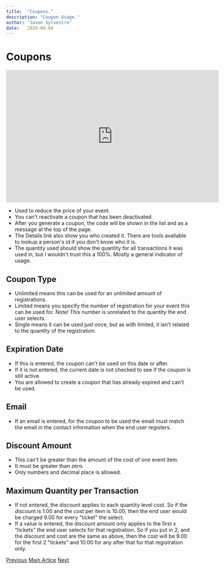 ```yaml
---
title:  "Coupons."
description: "Coupon Usage."
author: "Jason Sylvestre"
date:   2020-08-04
---
```


# Coupons

<iframe id="kaltura_player" src="https://cdnapisec.kaltura.com/p/1770401/sp/177040100/embedIframeJs/uiconf_id/29032722/partner_id/1770401?iframeembed=true&playerId=kaltura_player&entry_id=0_d4d4ngnh&flashvars[mediaProtocol]=rtmp&amp;flashvars[streamerType]=rtmp&amp;flashvars[streamerUrl]=rtmp://www.kaltura.com:1935&amp;flashvars[rtmpFlavors]=1&amp;flashvars[localizationCode]=en&amp;flashvars[leadWithHTML5]=true&amp;flashvars[sideBarContainer.plugin]=true&amp;flashvars[sideBarContainer.position]=left&amp;flashvars[sideBarContainer.clickToClose]=true&amp;flashvars[chapters.plugin]=true&amp;flashvars[chapters.layout]=vertical&amp;flashvars[chapters.thumbnailRotator]=false&amp;flashvars[streamSelector.plugin]=true&amp;flashvars[EmbedPlayer.SpinnerTarget]=videoHolder&amp;flashvars[dualScreen.plugin]=true&amp;flashvars[Kaltura.addCrossoriginToIframe]=true&amp;&wid=0_4ke91pdo" width="580" height="360" allowfullscreen webkitallowfullscreen mozAllowFullScreen allow="autoplay *; fullscreen *; encrypted-media *" sandbox="allow-forms allow-same-origin allow-scripts allow-top-navigation allow-pointer-lock allow-popups allow-modals allow-orientation-lock allow-popups-to-escape-sandbox allow-presentation allow-top-navigation-by-user-activation" frameborder="0" title="Kaltura Player"></iframe>

* Used to reduce the price of your event.
* You can't reactivate a coupon that has been deactivated.
* After you generate a coupon, the code will be shown in the list and as a message at the top of the page.
* The Details link also show you who created it. There are tools available to lookup a person's id if you don't know who it is.
* The quantity used should show the quantity for all transactions it was used in, but I wouldn't trust this a 100%. Mostly a general indicator of usage.

## Coupon Type
* Unlimited means this can be used for an unlimited amount of registrations.
* Limited means you specify the number of registration for your event this can be used for. Note! This number is unrelated to the quantity the end user selects.
* Single means it can be used just once, but as with limited, it isn't related to the quantity of the registration.

## Expiration Date
* If this is entered, the coupon can't be used on this date or after.
* If it is not entered, the current date is not checked to see if the coupon is still active.
* You are allowed to create a coupon that has already expired and can't be used.

## Email
* If an email is entered, for the coupon to be used the email must match the email in the contact information when the end user registers.

## Discount Amount
* This can't be greater than the amount of the cost of one event item.
* It must be greater than zero.
* Only numbers and decimal place is allowed.

## Maximum Quantity per Transaction
* If not entered, the discount applies to each quantity level cost. So if the discount is 1.00 and the cost per item is 10.00, then the end user would be charged 9.00 for every "ticket" the select.
* If a value is entered, the discount amount only applies to the first x "tickets" the end user selects for that registration. So if you put in 2, and the discount and cost are the same as above, then the cost will be 9.00 for the first 2 "tickets" and 10.00 for any after that for that registration only.



<p><a href="/documentation/registration/confirmation-template" class="registration-tag"><i class="fas fa-arrow-left"></i> Previous</a> <a href="/documentation/registration/getting-started" class="registration-tag">Main Artice</a> <a href="/documentation/registration/details-transactions" class="registration-tag">Next <i class="fas fa-arrow-right"></i></a></p>